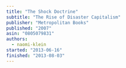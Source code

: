 ```yaml
---
title: "The Shock Doctrine"
subtitle: "The Rise of Disaster Capitalism"
publisher: "Metropolitan Books"
published: "2007"
asin: "0805079831"
authors:
  - naomi-klein
started: "2013-06-16"
finished: "2013-08-03"
---
```

